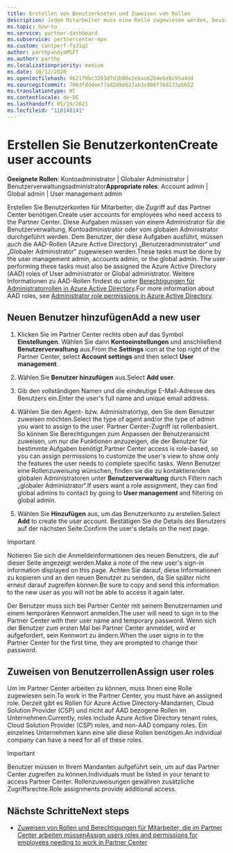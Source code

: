 ```yaml
---
title: Erstellen von Benutzerkonten und Zuweisen von Rollen
description: Jedem Mitarbeiter muss eine Rolle zugewiesen werden, bevor er auf das Partner Center zugreifen kann. Erfahren Sie, wie Sie Benutzerkonten erstellen, Rollen zuweisen und Berechtigungen festlegen.
ms.topic: how-to
ms.service: partner-dashboard
ms.subservice: partnercenter-mpn
ms.custom: contperf-fy21q2
author: parthpandyaMSFT
ms.author: parthp
ms.localizationpriority: medium
ms.date: 10/12/2020
ms.openlocfilehash: 9621f0bc3283d7d3b08e2ebac62b4e5d8c95a4d4
ms.sourcegitcommit: 7063fdddee77ad2d8e627ab3c806f76d173ab652
ms.translationtype: HT
ms.contentlocale: de-DE
ms.lasthandoff: 05/19/2021
ms.locfileid: "110148141"
---
```

# <a name="create-user-accounts"></a><span data-ttu-id="1a2a2-104">Erstellen Sie Benutzerkonten</span><span class="sxs-lookup"><span data-stu-id="1a2a2-104">Create user accounts</span></span>  

<span data-ttu-id="1a2a2-105">**Geeignete Rollen**: Kontoadministrator | Globaler Administrator | Benutzerverwaltungsadministrator</span><span class="sxs-lookup"><span data-stu-id="1a2a2-105">**Appropriate roles**: Account admin | Global admin | User management admin</span></span>

<span data-ttu-id="1a2a2-106">Erstellen Sie Benutzerkonten für Mitarbeiter, die Zugriff auf das Partner Center benötigen.</span><span class="sxs-lookup"><span data-stu-id="1a2a2-106">Create user accounts for employees who need access to the Partner Center.</span></span> <span data-ttu-id="1a2a2-107">Diese Aufgaben müssen von einem Administrator für die Benutzerverwaltung, Kontoadministrator oder vom globalen Administrator durchgeführt werden. Dem Benutzer, der diese Aufgaben ausführt, müssen auch die AAD-Rollen (Azure Active Directory) „Benutzeradministrator“ und „Globaler Administrator“ zugewiesen werden.</span><span class="sxs-lookup"><span data-stu-id="1a2a2-107">These tasks must be done by the user management admin, accounts admin, or the global admin. The user performing these tasks must also be assigned the Azure Active Directory (AAD) roles of User administrator or Global administrator.</span></span> <span data-ttu-id="1a2a2-108">Weitere Informationen zu AAD-Rollen findest du unter [Berechtigungen für Administratorrollen in Azure Active Directory](/azure/active-directory/users-groups-roles/directory-assign-admin-roles).</span><span class="sxs-lookup"><span data-stu-id="1a2a2-108">For more information about AAD roles, see [Administrator role permissions in Azure Active Directory](/azure/active-directory/users-groups-roles/directory-assign-admin-roles).</span></span>

## <a name="add-a-new-user"></a><span data-ttu-id="1a2a2-109">Neuen Benutzer hinzufügen</span><span class="sxs-lookup"><span data-stu-id="1a2a2-109">Add a new user</span></span>

1. <span data-ttu-id="1a2a2-110">Klicken Sie im Partner Center rechts oben auf das Symbol **Einstellungen**. Wählen Sie dann **Kontoeinstellungen** und anschließend **Benutzerverwaltung** aus.</span><span class="sxs-lookup"><span data-stu-id="1a2a2-110">From the **Settings** icon at the top right of the Partner Center, select **Account settings** and then select **User management**.</span></span>

2. <span data-ttu-id="1a2a2-111">Wählen Sie **Benutzer hinzufügen** aus.</span><span class="sxs-lookup"><span data-stu-id="1a2a2-111">Select **Add user**.</span></span>

3. <span data-ttu-id="1a2a2-112">Gib den vollständigen Namen und die eindeutige E-Mail-Adresse des Benutzers ein.</span><span class="sxs-lookup"><span data-stu-id="1a2a2-112">Enter the user's full name and unique email address.</span></span>

4. <span data-ttu-id="1a2a2-113">Wählen Sie den Agent- bzw. Administratortyp, den Sie dem Benutzer zuweisen möchten.</span><span class="sxs-lookup"><span data-stu-id="1a2a2-113">Select the type of agent and/or the type of admin you want to assign to the user.</span></span> <span data-ttu-id="1a2a2-114">Partner Center-Zugriff ist rollenbasiert. So können Sie Berechtigungen zum Anpassen der Benutzeransicht zuweisen, um nur die Funktionen anzuzeigen, die der Benutzer für bestimmte Aufgaben benötigt.</span><span class="sxs-lookup"><span data-stu-id="1a2a2-114">Partner Center access is role-based, so you can assign permissions to customize the user's view to show only the features the user needs to complete specific tasks.</span></span>  <span data-ttu-id="1a2a2-115">Wenn Benutzer eine Rollenzuweisung wünschen, finden sie die zu kontaktierenden globalen Administratoren unter **Benutzerverwaltung** durch Filtern nach „globaler Administrator“.</span><span class="sxs-lookup"><span data-stu-id="1a2a2-115">If users want a role assignment, they can find global admins to contact by going to **User management** and filtering on global admin.</span></span>

5. <span data-ttu-id="1a2a2-116">Wählen Sie **Hinzufügen** aus, um das Benutzerkonto zu erstellen.</span><span class="sxs-lookup"><span data-stu-id="1a2a2-116">Select **Add** to create the user account.</span></span> <span data-ttu-id="1a2a2-117">Bestätigen Sie die Details des Benutzers auf der nächsten Seite.</span><span class="sxs-lookup"><span data-stu-id="1a2a2-117">Confirm the user's details on the next page.</span></span>

> [!IMPORTANT]  
> <span data-ttu-id="1a2a2-118">Notieren Sie sich die Anmeldeinformationen des neuen Benutzers, die auf dieser Seite angezeigt werden.</span><span class="sxs-lookup"><span data-stu-id="1a2a2-118">Make a note of the new user's sign-in information displayed on this page.</span></span> <span data-ttu-id="1a2a2-119">Achten Sie darauf, diese Informationen zu kopieren und an den neuen Benutzer zu senden, da Sie später nicht erneut darauf zugreifen können.</span><span class="sxs-lookup"><span data-stu-id="1a2a2-119">Be sure to copy and send this information to the new user as you will not be able to access it again later.</span></span> 

<span data-ttu-id="1a2a2-120">Der Benutzer muss sich bei Partner Center mit seinem Benutzernamen und einem temporären Kennwort anmelden.</span><span class="sxs-lookup"><span data-stu-id="1a2a2-120">The user will need to sign in to the Partner Center with their user name and temporary password.</span></span> <span data-ttu-id="1a2a2-121">Wenn sich der Benutzer zum ersten Mal bei Partner Center anmeldet, wird er aufgefordert, sein Kennwort zu ändern.</span><span class="sxs-lookup"><span data-stu-id="1a2a2-121">When the user signs in to the Partner Center for the first time, they are prompted to change their password.</span></span>

## <a name="assign-user-roles"></a><span data-ttu-id="1a2a2-122">Zuweisen von Benutzerrollen</span><span class="sxs-lookup"><span data-stu-id="1a2a2-122">Assign user roles</span></span>

<span data-ttu-id="1a2a2-123">Um im Partner Center arbeiten zu können, muss Ihnen eine Rolle zugewiesen sein.</span><span class="sxs-lookup"><span data-stu-id="1a2a2-123">To work in the Partner Center, you must have an assigned role.</span></span>  <span data-ttu-id="1a2a2-124">Derzeit gibt es Rollen für Azure Active Directory-Mandanten, Cloud Solution Provider (CSP) und nicht auf AAD bezogene Rollen im Unternehmen.</span><span class="sxs-lookup"><span data-stu-id="1a2a2-124">Currently, roles include Azure Active Directory tenant roles, Cloud Solution Provider (CSP) roles, and non-AAD company roles.</span></span> <span data-ttu-id="1a2a2-125">Ein einzelnes Unternehmen kann eine alle diese Rollen benötigen.</span><span class="sxs-lookup"><span data-stu-id="1a2a2-125">An individual company can have a need for all of these roles.</span></span>

>[!Important]
><span data-ttu-id="1a2a2-126">Benutzer müssen in Ihrem Mandanten aufgeführt sein, um auf das Partner Center zugreifen zu können.</span><span class="sxs-lookup"><span data-stu-id="1a2a2-126">Individuals must be listed in your tenant to access Partner Center.</span></span> <span data-ttu-id="1a2a2-127">Rollenzuweisungen gewähren zusätzliche Zugriffsrechte.</span><span class="sxs-lookup"><span data-stu-id="1a2a2-127">Role assignments provide additional access.</span></span>

## <a name="next-steps"></a><span data-ttu-id="1a2a2-128">Nächste Schritte</span><span class="sxs-lookup"><span data-stu-id="1a2a2-128">Next steps</span></span>

- [<span data-ttu-id="1a2a2-129">Zuweisen von Rollen und Berechtigungen für Mitarbeiter, die im Partner Center arbeiten müssen</span><span class="sxs-lookup"><span data-stu-id="1a2a2-129">Assign users roles and permissions for employees needing to work in Partner Center</span></span>](permissions-overview.md)
